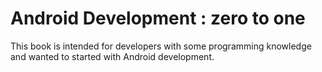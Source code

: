 Android Development : zero to  one
=======

This book is intended for developers with some programming knowledge and wanted to started with Android development. 